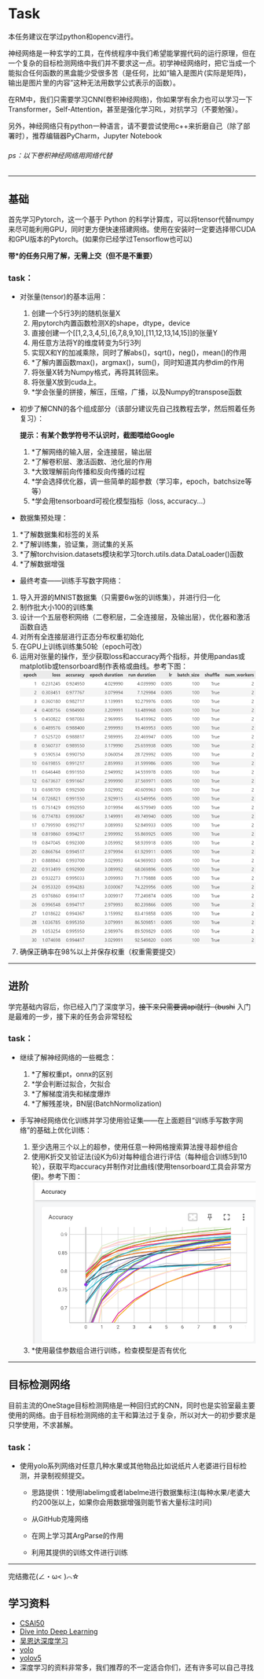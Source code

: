 # Task

本任务建议在学过python和opencv进行。

神经网络是一种玄学的工具，在传统程序中我们希望能掌握代码的运行原理，但在一个复杂的目标检测网络中我们并不要求这一点。初学神经网络时，把它当成一个能拟合任何函数的黑盒能少受很多苦（是任何，比如“输入是图片(实际是矩阵)，输出是图片里的内容”这种无法用数学公式表示的函数）。

在RM中，我们只需要学习CNN(卷积神经网络)，你如果学有余力也可以学习一下Transformer，Self-Attention，甚至是强化学习RL，对抗学习（不要勉强）。

另外，神经网络只有python一种语言，请不要尝试使用c++来折磨自己（除了部署时），推荐编辑器PyCharm，Jupyter Notebook

###### ps：以下卷积神经网络用网络代替

---

## 基础

首先学习Pytorch，这一个基于 Python 的科学计算库，可以将tensor代替numpy来尽可能利用GPU，同时更方便快速搭建网络。使用在安装时一定要选择带CUDA和GPU版本的Pytorch。(如果你已经学过Tensorflow也可以)


**带*的任务只用了解，无需上交（但不是不重要）**


### task：

- 对张量(tensor)的基本运用：

  1. 创建一个5行3列的随机张量X
  2. 用pytorch内置函数检测X的shape，dtype，device
  3. 直接创建一个[[1,2,3,4,5],[6,7,8,9,10],[11,12,13,14,15]]的张量Y
  4. 用任意方法将Y的维度转变为5行3列
  5. 实现X和Y的加减乘除，同时了解abs()，sqrt()，neg()，mean()的作用
  6. *了解内置函数max()，argmax()，sum()，同时知道其内参dim的作用
  7. 将张量X转为Numpy格式，再将其转回来。
  8. 将张量X放到cuda上。
  9. *学会张量的拼接，解压，压缩，广播，以及Numpy的transpose函数
- 初步了解CNN的各个组成部分（该部分建议先自己找教程去学，然后照着任务复习）：

  **提示：有某个数学符号不认识时，截图喂给Google**


  1. *了解网络的输入层，全连接层，输出层
  2. *了解卷积层、激活函数、池化层的作用
  3. *大致理解前向传播和反向传播的过程
  4. *学会选择优化器，调一些简单的超参数（学习率，epoch，batchsize等等）
  5. *学会用tensorboard可视化模型指标（loss, accuracy...）
- 数据集预处理：

1. *了解数据集和标签的关系
2. *了解训练集，验证集，测试集的关系
3. *了解torchvision.datasets模块和学习torch.utils.data.DataLoader()函数
4. *了解数据增强

- 最终考查——训练手写数字网络：

1. 导入开源的MNIST数据集（只需要6w张的训练集），并进行归一化
2. 制作批大小100的训练集
3. 设计一个五层卷积网络（二卷积层，二全连接层，及输出层），优化器和激活函数自选
4. 对所有全连接层进行正态分布权重初始化
5. 在GPU上训练训练集50轮（epoch可改）
6. 运用对张量的操作，至少获取loss和accuracy两个指标，并使用pandas或matplotlib或tensorboard制作表格或曲线。参考下图：
   ![](./图一.png)
7. 确保正确率在98%以上并保存权重（权重需要提交）

---

## 进阶

学完基础内容后，你已经入门了深度学习，~~接下来只需要调api就行（bushi~~  入门是最难的一步，接下来的任务会非常轻松

### task：

- 继续了解神经网络的一些概念：

  1. *了解权重pt，onnx的区别
  2. *学会判断过拟合，欠拟合
  3. *了解梯度消失和梯度爆炸
  4. *了解残差块，BN层(BatchNormolization)
- 手写神经网络优化训练并学习使用验证集——在上面题目“训练手写数字网络”的基础上优化训练：

  1. 至少选用三个以上的超参，使用任意一种网格搜索算法搜寻超参组合
  2. 使用K折交叉验证法(设K为6)对每种组合进行评估（每种组合训练5到10轮），获取平均accuracy并制作对比曲线(使用tensorboard工具会非常方便)。参考下图：
     ![](./图二.png)
  3. *使用最佳参数组合进行训练，检查模型是否有优化

---

## 目标检测网络

目前主流的OneStage目标检测网络是一种回归式的CNN，同时也是实验室最主要使用的网络。由于目标检测网络的主干和算法过于复杂，所以对大一的初步要求是只学使用，不求甚解。

### task：

- 使用yolo系列网络对任意几种水果或其他物品比如说纸片人老婆进行目标检测，并录制视频提交。
  + 思路提供：1使用labelimg或者labelme进行数据集标注(每种水果/老婆大约200张以上，如果你会用数据增强则能节省大量标注时间)

  + 从GitHub克隆网络

  + 在网上学习其ArgParse的作用

  + 利用其提供的训练文件进行训练

---

完结撒花(∠・ω< )⌒☆

## 学习资料

+ [CSAI50](https://www.bilibili.com/video/BV1ua4y1d7oK/?spm_id_from=333.337.search-card.all.click)
+ [Dive into Deep Learning](https://d2l.ai/)
+ [吴恩达深度学习](https://www.bilibili.com/video/BV1ev4y1U7j2/?spm_id_from=333.337.search-card.all.click)
+ [yolo](https://pjreddie.com/darknet/yolo/)
+ [yolov5](https://github.com/ultralytics/yolov5)
+ 深度学习的资料非常多，我们推荐的不一定适合你们，还有许多可以自己寻找
